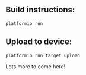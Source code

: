 ## Build instructions:
```
platformio run
```

## Upload to device:
```
platformio run target upload
```

Lots more to come here!